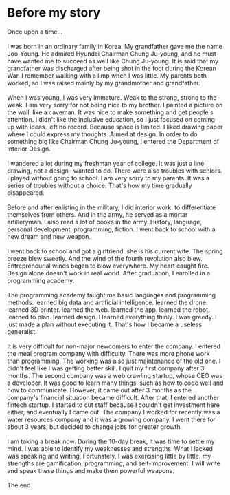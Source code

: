 # Before my story

Once upon a time...
<br/>
<br/>
I was born in an ordinary family in Korea.
My grandfather gave me the name Joo-Young.
He admired Hyundai Chairman Chung Ju-young, and he must have wanted me to succeed as well like Chung Ju-young.
It is said that my grandfather was discharged after being shot in the foot during the Korean War.
I remember walking with a limp when I was little.
My parents both worked, so I was raised mainly by my grandmother and grandfather.
<br/>
<br/>
When I was young, I was very immature.
Weak to the strong, strong to the weak.
I am very sorry for not being nice to my brother.
I painted a picture on the wall. like a caveman.
It was nice to make something and get people's attention.
I didn't like the inclusive education, so I just focused on coming up with ideas.
left no record. Because space is limited.
I liked drawing paper where I could express my thoughts.
Aimed at design.
In order to do something big like Chairman Chung Ju-young, I entered the Department of Interior Design.
<br/>
<br/>
I wandered a lot during my freshman year of college.
It was just a line drawing, not a design I wanted to do.
There were also troubles with seniors.
I played without going to school.
I am very sorry to my parents.
It was a series of troubles without a choice.
That's how my time gradually disappeared.
<br/>
<br/>
Before and after enlisting in the military, I did interior work.
to differentiate themselves from others.
And in the army, he served as a mortar artilleryman.
I also read a lot of books in the army.
History, language, personal development, programming, fiction.
I went back to school with a new dream and new weapon.
<br/>
<br/>
I went back to school and got a girlfriend.
she is his current wife.
The spring breeze blew sweetly.
And the wind of the fourth revolution also blew.
Entrepreneurial winds began to blow everywhere.
My heart caught fire.
Design alone doesn't work in real world.
After graduation, I enrolled in a programming academy.
<br/>
<br/>
The programming academy taught me basic languages ​​and programming methods.
learned big data and artificial intelligence.
learned the drone.
learned 3D printer.
learned the web.
learned the app.
learned the robot.
learned to plan.
learned design.
I learned everything thinly.
I was greedy.
I just made a plan without executing it.
That's how I became a useless generalist.
<br/>
<br/>
It is very difficult for non-major newcomers to enter the company.
I entered the meal program company with difficulty.
There was more phone work than programming.
The working was also just maintenance of the old one.
I didn't feel like I was getting better skill.
I quit my first company after 3 months.
The second company was a web crawling startup, whose CEO was a developer.
It was good to learn many things, such as how to code well and how to communicate.
However, it came out after 3 months as the company's financial situation became difficult.
After that, I entered another fintech startup.
I started to cut staff because I couldn't get investment here either, and eventually I came out.
The company I worked for recently was a water resources company and it was a growing company.
I went there for about 3 years, but decided to change jobs for greater growth.
<br/>
<br/>
I am taking a break now.
During the 10-day break, it was time to settle my mind.
I was able to identify my weaknesses and strengths.
What I lacked was speaking and writing.
Fortunately, I was exercising little by little.
my strengths are gamification, programming, and self-improvement.
I will write and speak these things and make them powerful weapons.
<br/>
<br/>
The end.
